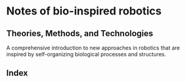 # Notes of bio-inspired robotics
## Theories, Methods, and Technologies

A comprehensive introduction to new approaches in robotics that are inspired by self-organizing biological processes and structures.

## Index


## 
